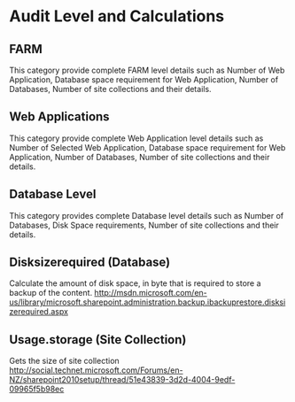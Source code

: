 


# Audit Level and Calculations

##	FARM 
This category provide complete FARM level details such as Number of Web Application, Database space requirement for Web Application, Number of Databases, Number of site collections and their details. 

##	Web Applications
This category provide complete Web Application level details such as Number of  Selected Web Application, Database space requirement for Web Application, Number of Databases, Number of site collections and their details. 

##	Database Level
This category provides complete Database level details such as Number of Databases, Disk Space requirements, Number of site collections and their details.

##	Disksizerequired (Database)

Calculate the amount of disk space, in byte that is required to store a backup of the content. 
http://msdn.microsoft.com/en-us/library/microsoft.sharepoint.administration.backup.ibackuprestore.disksizerequired.aspx   

##	Usage.storage (Site Collection)

Gets the size of site collection
http://social.technet.microsoft.com/Forums/en-NZ/sharepoint2010setup/thread/51e43839-3d2d-4004-9edf-09965f5b98ec 
